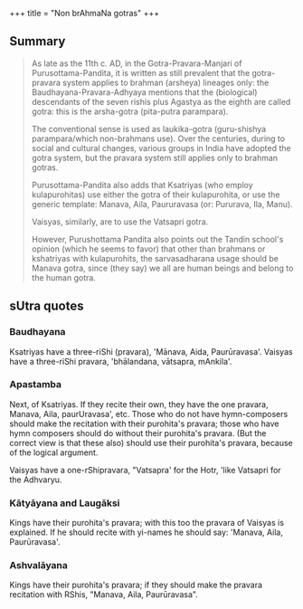 +++
title = "Non brAhmaNa gotras"
+++

## Summary
> As late as the 11th c. AD, in the Gotra-Pravara-Manjari of Purusottama-Pandita, it is written as still prevalent that the gotra-pravara system applies to brahman (arsheya) lineages only: the Baudhayana-Pravara-Adhyaya mentions that the (biological) descendants of the seven rishis plus Agastya as the eighth are called gotra: this is the arsha-gotra (pita-putra parampara). 
>
> The conventional sense is used as laukika-gotra (guru-shishya parampara/which non-brahmans use). Over the centuries, during to social and cultural changes, various groups in India have adopted the gotra system, but the pravara system still applies only to brahman gotras.
>
> Purusottama-Pandita also adds that Ksatriyas (who employ kulapurohitas) use either the gotra of their kulapurohita, or use the generic template: Manava, Aila, Paururavasa (or: Pururava, Ila, Manu). 
>
> Vaisyas, similarly, are to use the Vatsapri gotra. 
>
> However, Purushottama Pandita also points out the Tandin school's opinion (which he seems to favor) that other than brahmans or kshatriyas with kulapurohits, the sarvasadharana usage should be Manava gotra, since (they say) we all are human beings and belong to the human gotra.

## sUtra quotes
### Baudhayana 
Ksatriyas have a three-riShi (pravara), 'Mānava, Aida, Paurūravasa'. Vaisyas have a three-riShi pravara, 'bhālandana, vātsapra, mAnkila'.

### Apastamba
Next, of Ksatriyas. If they recite their own, they have the one pravara, Manava, Aila, paurUravasa', etc. Those who do not have hymn-composers should make the recitation with their purohita's pravara; those who have hymn composers should do without their purohita's pravara. (But the correct view is that these also) should use their purohita's pravara, because of the logical argument.

Vaisyas have a one-rShipravara, "Vatsapra' for the Hotr, 'like Vatsapri for the Adhvaryu.

### Kātyāyana and Laugāksi
Kings have their purohita's pravara; with this too the pravara of Vaisyas is explained. If he should recite with yi-names he should say: 'Manava, Aila, Paurūravasa'.

### Ashvalāyana 
Kings have their purohita's pravara; if they should make the pravara recitation with RShis, "Manava, Aila, Paurūravasa".